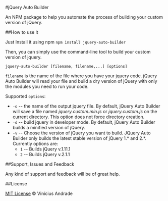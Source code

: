 #jQuery Auto Builder

An NPM package to help you automate the process of building your custom version of jQuery.

##How to use it

Just Install it using npm
`npm install jquery-auto-builder`

Then, you can simply use the command-line tool to build your custom version of jquery. 

`jquery-auto-builder [filename, filename,...] [options]`

`filename` is the name of the file where you have your jquery code. jQuery Auto Builder will read your file and build a dry version of jQuery with only the modules you need to run your code. 

Supported `options`:

+ `-o` -- the name of the output jquery file. By default, jQuery Auto Builder will save a file named *jquery.custom.min.js* or *jquery.custom.js* on the current directory. This option does not force directory creation.
+ `-d` -- build jquery in developer mode. By default, jQuery Auto Builder builds a minified version of jQuery.
+ `-v` -- Choose the version of jQuery you want to build. JQuery Auto Builder only builds the latest stable version of jQuery 1.\* and 2.\*. Currently options are:
  + `1` -- Builds jQuery v.1.11.1  
  + `2` -- Builds jQuery v.2.1.1

##Support, Issues and Feedback

Any kind of support and feedback will be of great help. 

##License

[MIT License](http://vicnicius.mit-license.org/) © Vinícius Andrade
